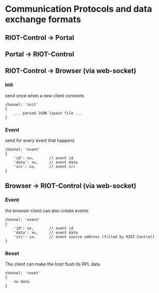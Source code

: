 
# Communication Protocols and data exchange formats

## RIOT-Control -> Portal

## Portal -> RIOT-Control


## RIOT-Control -> Browser (via web-socket)

### Init

send once when a new client connects

```
channel: 'init'
{
    ... parsed JSON layout file ...
}
```

### Event

send for every event that happens

```
channel: 'event'
{
    'id': xx,       // event id
    'data': xx,     // event data
    'src': xx,      // event src
}
```

## Browser -> RIOT-Control (via web-socket)

### Event

the browser client can also create events

```
channel: 'event'
{
    'id': xx,       // event id
    'data': xx,     // event data
    'src': xx,      // event source address (filled by RIOT-Control)
}
```

### Reset

The client can make the host flush its RPL data

```
channel: 'reset'
{
    no data
}
```